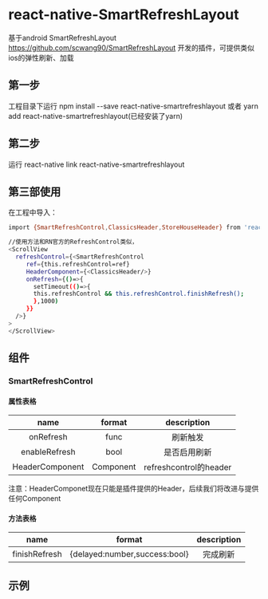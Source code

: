 # react-native-SmartRefreshLayout
基于android SmartRefreshLayout https://github.com/scwang90/SmartRefreshLayout 开发的插件，可提供类似ios的弹性刷新、加载
## 第一步
工程目录下运行 npm install --save react-native-smartrefreshlayout 或者 yarn add react-native-smartrefreshlayout(已经安装了yarn)
## 第二步
运行 react-native link react-native-smartrefreshlayout
## 第三部使用
在工程中导入：
```bash
import {SmartRefreshControl,ClassicsHeader,StoreHouseHeader} from 'react-native-smartrefreshlayout';

//使用方法和RN官方的RefreshControl类似，
<ScrollView 
  refreshControl={<SmartRefreshControl
     ref={this.refreshControl=ref}
     HeaderComponent={<ClassicsHeader/>}
     onRefresh={()=>{
       setTimeout(()=>{
       this.refreshControl && this.refreshControl.finishRefresh();
       },1000)
     }}
  />}
>
</ScrollView>
```
## 组件
### SmartRefreshControl
#### 属性表格
|name|format|description|
|:---:|:---:|:---:|
|onRefresh|func|刷新触发|
|enableRefresh|bool|是否启用刷新|
|HeaderComponent|Component|refreshcontrol的header|

注意：HeaderComponet现在只能是插件提供的Header，后续我们将改进与提供任何Component
#### 方法表格
|name|format|description|
|:---:|:---:|:---:|
|finishRefresh|{delayed:number,success:bool}|完成刷新|
## 示例
<!--![image](https://github.com/2534290808/react-native-android-danmaku/blob/master/images/Screenshot_1513176625.png)-->
<!--<img src="https://github.com/2534290808/react-native-android-danmaku/blob/master/images/Screenshot_1513176625.png" width = "300"  alt="图片名称" align=center /-->

